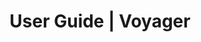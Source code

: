 ---
title: User Guide | Voyager
description: Voyager User Guide
menu:
  product_voyager_5.0.1:
    identifier: user-guide
    name: User Guide
    weight: 40
left_menu: product_voyager_5.0.1
---